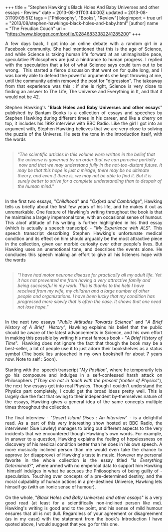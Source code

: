 +++
title = "Stephen Hawking's Black Holes And Baby Universes and other essays - Review"
date = 2013-08-31T03:44:00Z
updated = 2013-08-31T09:05:51Z
tags = ["Philosophy", "Books", "Review"]
blogimport = true 
url = "2013/08/stephen-hawkings-black-holes-and-baby.html"
[author]
	name = "The Freudian Couch"
	uri = "https://www.blogger.com/profile/02846833382241285200"
+++

<div dir="ltr" style="text-align: left;" trbidi="on">
<div style="text-align: justify;">
A few days back, I got into an online debate with a random girl in a Facebook community. She had mentioned that this is the age of Science, and while Science is taking human life forward at an unimaginable pace, speculative Philosophers are just a hindrance to human progress. I replied with the speculation that a lot of what Science says could turn out to be wrong. &nbsp;This started a fierce discussion that went on for quite long, and I was barely able to defend the powerful arguments she kept throwing at me, until the community admin removed the post for "digression". The takeaway from that experience was this : if she is right, Science is very close to finding an answer to The Life, The Universe and Everything in It, and that it would not be 42.</div>
<div style="text-align: justify;">
<br /></div>
<div style="text-align: justify;">
Stephen Hawking's "<b>Black Holes and Baby Universes&nbsp;and other essay</b>s" published by Bantam Books is a collection of essays and speeches by Stephen Hawking during different times in his career, and like a cherry on top, it includes his 1992 interview with BBC Radio. Like the girl I got into an argument with, Stephen Hawking believes that we are very close to solving the puzzle of the Universe. He sets the tone in the introduction itself, with the words</div>
<div style="text-align: justify;">
<br /></div>
<blockquote class="tr_bq">
<i>"The scientific articles in this volume were written in the belief that the universe is governed by an order that we can perceive partially &nbsp;now and that we may understand fully in the not-too-distant future. It may be that this hope is just a mirage; there may be no ultimate theory, and even if there is, we may not be able to find it. But it is surely better to strive for a complete understanding than to despair of the human mind."</i></blockquote>
<div style="text-align: justify;">
<br /></div>
<div style="text-align: justify;">
In the first two essays, "<i>Childhood</i>" and "<i>Oxford and Cambridge</i>", Hawking tells us briefly about the first few years of his life, and he makes it out as unremarkable. One feature of Hawking's writing throughout the book is that he maintains a largely impersonal tone, with an occasional sense of humour. This aloof attitude of his writing is further highlighted in his third essay (which is actually a speech transcript) - "<i>My Experience with ALS</i>". This speech transcript describing Stephen Hawking's unfortunate medical condition and its effect on him should arguably be the most attractive piece in the collection, given our morbid curiosity over other people's lives. But Hawking uses an unemotional tone, and describes the events alone. He concludes this speech making an effort to give all his listeners hope with the words</div>
<div style="text-align: justify;">
<br /></div>
<blockquote class="tr_bq">
<i>"I have had motor neurone disease for practically all my adult life. Yet it has not prevented me from having a very attractive family and being successful in my work. This is thanks to the help I have received from my wife, my children and a large number of other people and organizations. I have been lucky that my condition has progressed more slowly that is often the case. It shows that one need not lose hope."</i></blockquote>
<div style="text-align: justify;">
<br /></div>
<div style="text-align: justify;">
In the next two essays "<i>Public Attitudes Towards Science</i>" and "<i>A Brief History of A Brief &nbsp;History</i>", Hawking explains his belief that the public should be aware of the latest advancements in Science, and his own effort in making this possible by writing his most famous book - "<i>A Brief History of Time</i>". &nbsp;Hawking does not ignore the fact that though the book may be a best-seller, a lot of people use it to just adorn their bookshelves as a status symbol (The book lies untouched in my own bookshelf for about 7 years now. Note to self : Soon).</div>
<div style="text-align: justify;">
<br /></div>
<div style="text-align: justify;">
Starting with the &nbsp;speech transcript "<i>My Position</i>", where he temporarily lets go his composure and indulges in a self-confessed harsh attack on Philosophers ("<i>They are not in touch with the present frontier of Physics</i>"), the next few essays get into real Physics. Though I couldn't understand the Physics part completely, I could get the broad ideas pretty well. This is largely due the fact that owing to their independent by-themselves nature of the essays, Hawking gives a general idea of the same concepts multiple times throughout the collection.</div>
<div style="text-align: justify;">
<br /></div>
<div style="text-align: justify;">
The final interview - "<i>Desert Island Discs : An Interview</i>" - is a delightful read. As a part of this very interesting show hosted at BBC Radio, the interviewer (Sue Lawley) manages to bring out different aspects to the very incidents that we encountered though Hawking's own words. For example, in answer to a question, Hawking explains the feeling of hopelessness on discovery of his medical condition better than he does in his own speech. A more musically inclined person than me would even take the chance to approve (or disapprove) of Hawking's taste in music. However my personal favorite in the whole collection is the essay titled "<i>Is Everything Determined?</i>", where armed with no emperical data to support him Hawking &nbsp;himself indulges in what he accuses the Philosophers of being guilty of - speculation. Touching over concepts of a pre-determined destiny, and the moral culpability of human actions in a pre-destined Universe, Hawking lets himself go (with an ironic sense of humour).</div>
<div style="text-align: justify;">
<br /></div>
<div style="text-align: justify;">
On the whole, "<i>Black Holes and Baby Universes and other essays</i>" is a very good read (at least for a scientifically non-inclined person like me). Hawking's writing is good and to the point, and his sense of mild humour ensures that all is not dull. Regardless of your agreement or disagreement (as in my case) with the statement from the book's Introduction I have quoted above, I would suggest that you go for this one.</div>
</div>

